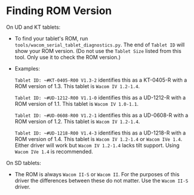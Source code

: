 # Finding ROM Version

On UD and KT tablets: 

- To find your tablet's ROM, run `tools/wacom_serial_tablet_diagnostics.py`. The end of `Tablet ID` will show your ROM version. (Do not use the `Tablet Size` listed from this tool. Only use it to check the ROM version.)

- Examples:

    `Tablet ID: ~#KT-0405-R00 V1.3-2` identifies this as a KT-0405-R with a ROM version of 1.3. This tablet is `Wacom IV 1.2-1.4`.

    `Tablet ID: ~#UD-1212-R00 V1.1-0` identifies this as a UD-1212-R with a ROM version of 1.1. This tablet is `Wacom IV 1.0-1.1`.

    `Tablet ID: ~#UD-0608-R00 V1.2-1` identifies this as a UD-0608-R with a ROM version of 1.2. This tablet is `Wacom IV 1.2-1.4`.

    `Tablet ID: ~#UD-1218-R00 V1.4-3` identifies this as a UD-1218-R with a ROM version of 1.4. This tablet is `Wacom IV 1.2-1.4` or `Wacom IVe 1.4`. Either driver will work but `Wacom IV 1.2-1.4` lacks tilt support. Using `Wacom IVe 1.4` is recommended.

On SD tablets: 

- The ROM is always `Wacom II-S` or `Wacom II`. For the purposes of this driver the differences between these do not matter. Use the `Wacom II-S` driver.